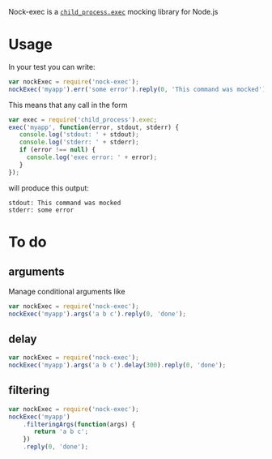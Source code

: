 Nock-exec is a [`child_process.exec`](http://nodejs.org/api/child_process.html#child_process_child_process_exec_command_options_callback) mocking library for Node.js

# Usage
In your test you can write:
```js
var nockExec = require('nock-exec');
nockExec('myapp').err('some error').reply(0, 'This command was mocked');
```

This means that any call in the form
```js
var exec = require('child_process').exec;
exec('myapp', function(error, stdout, stderr) {
   console.log('stdout: ' + stdout);
   console.log('stderr: ' + stderr);
   if (error !== null) {
     console.log('exec error: ' + error);
   }
});
```
will produce this output:
```
stdout: This command was mocked
stderr: some error
```

# To do
## arguments
Manage conditional arguments like
```js
var nockExec = require('nock-exec');
nockExec('myapp').args('a b c').reply(0, 'done');
```

## delay
```js
var nockExec = require('nock-exec');
nockExec('myapp').args('a b c').delay(300).reply(0, 'done');
```

## filtering
```js
var nockExec = require('nock-exec');
nockExec('myapp')
    .filteringArgs(function(args) {
       return 'a b c';
    })
    .reply(0, 'done');
```
